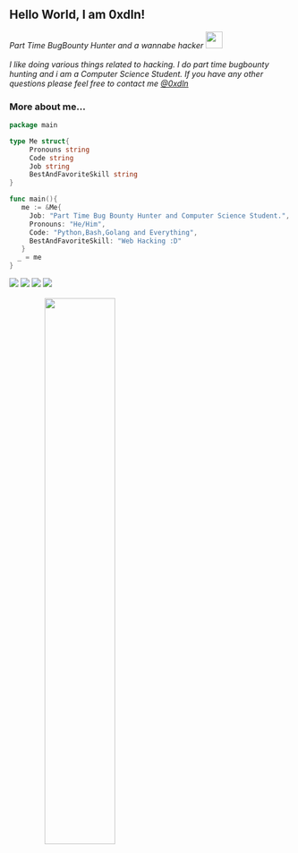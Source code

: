<h2> Hello World, I am 0xdln! </h2>
<p><em>Part Time BugBounty Hunter and a wannabe hacker <img src="https://media.giphy.com/media/WUlplcMpOCEmTGBtBW/giphy.gif" width="30"><br><br>
I like doing various things related to hacking. I do part time bugbounty hunting and i am a Computer Science Student. If you have any other questions please feel free to contact me <a href="http://twitter.com/0xdln">@0xdln</h1></a>
</em></p>


### More about me...
```go
package main

type Me struct{
     Pronouns string
     Code string
     Job string
     BestAndFavoriteSkill string
}

func main(){
   me := &Me{
     Job: "Part Time Bug Bounty Hunter and Computer Science Student.",
     Pronouns: "He/Him",
     Code: "Python,Bash,Golang and Everything",
     BestAndFavoriteSkill: "Web Hacking :D"
   }
  _ = me
}

```
[![](https://img.shields.io/twitter/follow/0xdln?color=gray&logo=twitter&label=%400xdln&style=flat)](https://twitter.com/0xdln)
[![](https://img.shields.io/github/followers/0xdln1?color=gray&label=%400xdln1&logo=GitHub)](https://github.com/0xdln1)
[![](https://img.shields.io/github/stars/0xdln1?color=gray&logo=GitHub)](https://github.com/0xdln1)
[![](https://img.shields.io/badge/-hackerone-black?logo=hackerone&color=gray&style=flat)](https://hackerone.com/0xdln)
<br>
<br>
<img src="https://github-readme-stats.vercel.app/api?username=hahwul&show_icons=true&theme=radical" width="50%" style=" text-align: center;">

